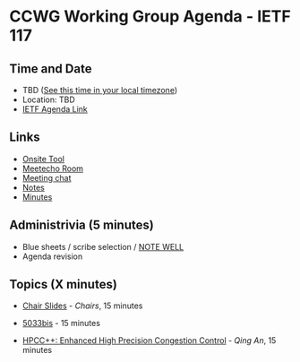 # CCWG Working Group Agenda - IETF 117

## Time and Date

* TBD ([See this time in your local timezone]())
* Location: TBD
* [IETF Agenda Link](https://datatracker.ietf.org/meeting/117/agenda/?show=ccwg)

## Links

* [Onsite Tool](https://meetings.conf.meetecho.com/onsite117/?group=ccwg&short=ccwg&item=1)
* [Meetecho Room](https://meetings.conf.meetecho.com/ietf117/?group=ccwg&short=ccwg&item=1)
* [Meeting chat](https://zulip.ietf.org/#narrow/stream/ccwg)
* [Notes](https://notes.ietf.org/notes-ietf-117-ccwg) 
* [Minutes](https://datatracker.ietf.org/doc/minutes-117-ccwg/)

## Administrivia (5 minutes)

* Blue sheets / scribe selection / [NOTE WELL](https://www.ietf.org/about/note-well.html) 
* Agenda revision

## Topics (X minutes)

- [Chair Slides](https://datatracker.ietf.org/) - _Chairs_, 15 minutes

- [5033bis](https://datatracker.ietf.org/) - 15 minutes

- [HPCC++: Enhanced High Precision Congestion Control](https://datatracker.ietf.org/doc/draft-an-ccwg-hpcc-00) - _Qing An_, 15 minutes
